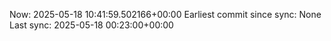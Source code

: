 Now: 2025-05-18 10:41:59.502166+00:00 Earliest commit since sync: None Last sync: 2025-05-18 00:23:00+00:00
